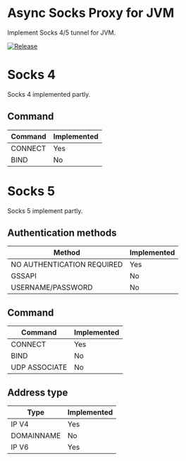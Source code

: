 # Async Socks Proxy for JVM

Implement Socks 4/5 tunnel for JVM.

[![Release](https://jitpack.io/v/c0va23/asyncSocksProxy.svg)](https://jitpack.io/#c0va23/asyncSocksProxy)

# Socks 4

Socks 4 implemented partly.

## Command

| Command  | Implemented   |
|----------|---------------|
| CONNECT  | Yes           |
| BIND     | No            |

# Socks 5

Socks 5 implement partly.

## Authentication methods

| Method                      | Implemented   |
|-----------------------------|---------------|
| NO AUTHENTICATION REQUIRED  | Yes           |
| GSSAPI                      | No            |
| USERNAME/PASSWORD           | No            |

## Command

| Command       | Implemented |
|---------------|-------------|
| CONNECT       | Yes         |
| BIND          | No          |
| UDP ASSOCIATE | No          |

## Address type

| Type       | Implemented  |
|------------|--------------|
| IP V4      | Yes          |
| DOMAINNAME | No           |
| IP V6      | Yes          |
